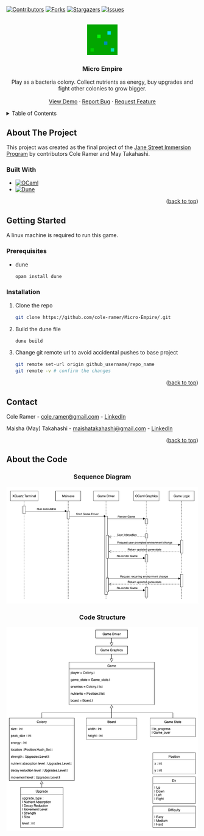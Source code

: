<!-- Improved compatibility of back to top link: See: https://github.com/othneildrew/Best-README-Template/pull/73 -->
<a id="readme-top"></a>
<!--
*** Thanks for checking out the Best-README-Template. If you have a suggestion
*** that would make this better, please fork the repo and create a pull request
*** or simply open an issue with the tag "enhancement".
*** Don't forget to give the project a star!
*** Thanks again! Now go create something AMAZING! :D
-->



<!-- PROJECT SHIELDS -->
<!--
*** I'm using markdown "reference style" links for readability.
*** Reference links are enclosed in brackets [ ] instead of parentheses ( ).
*** See the bottom of this document for the declaration of the reference variables
*** for contributors-url, forks-url, etc. This is an optional, concise syntax you may use.
*** https://www.markdownguide.org/basic-syntax/#reference-style-links
-->
[![Contributors][contributors-shield]][contributors-url]
[![Forks][forks-shield]][forks-url]
[![Stargazers][stars-shield]][stars-url]
[![Issues][issues-shield]][issues-url]



<!-- PROJECT LOGO -->
<br />
<div align="center">
  <a href="https://github.com/cole-ramer/Micro-Empire/">
    <img src="./images/logo.png" alt="Logo" width="80" height="80">
  </a>

<h3 align="center">Micro Empire</h3>

  <p align="center">
    Play as a bacteria colony. Collect nutrients as energy, buy upgrades and fight other colonies to grow bigger.
    <br />
    <br />
    <a href="https://youtu.be/UuVuJnlppBo">View Demo</a>
    &middot;
    <a href="https://github.com/cole-ramer/Micro-Empire/issues/new?labels=bug&template=bug-report---.md">Report Bug</a>
    &middot;
    <a href="https://github.com/cole-ramer/Micro-Empire/issues/new?labels=enhancement&template=feature-request---.md">Request Feature</a>
  </p>
</div>



<!-- TABLE OF CONTENTS -->
<details>
  <summary>Table of Contents</summary>
  <ol>
    <li>
      <a href="#about-the-project">About The Project</a>
      <ul>
        <li><a href="#built-with">Built With</a></li>
      </ul>
    </li>
    <li>
      <a href="#getting-started">Getting Started</a>
      <ul>
        <li><a href="#prerequisites">Prerequisites</a></li>
        <li><a href="#installation">Installation</a></li>
      </ul>
    <li><a href="#contact">Contact</a></li>
    <li><a href="#about-the-code">About The Code</a></li>
  </ol>
</details>



<!-- ABOUT THE PROJECT -->
## About The Project
This project was created as the final project of the [Jane Street Immersion Program](https://www.janestreet.com/join-jane-street/programs-and-events/jsip/) by contributors Cole Ramer and May Takahashi.

### Built With

* [![OCaml][OCaml.org]][Ocaml-url]
* [![Dune][Docs.dune.com]][Dune-url]

<p align="right">(<a href="#readme-top">back to top</a>)</p>



<!-- GETTING STARTED -->
## Getting Started

A linux machine is required to run this game.

### Prerequisites

* dune
  ```sh
  opam install dune
  ```

### Installation

1. Clone the repo
   ```sh
   git clone https://github.com/cole-ramer/Micro-Empire/.git
   ```
2. Build the dune file
   ```sh
   dune build
   ```
3. Change git remote url to avoid accidental pushes to base project
   ```sh
   git remote set-url origin github_username/repo_name
   git remote -v # confirm the changes
   ```

<p align="right">(<a href="#readme-top">back to top</a>)</p>

<!-- CONTACT -->
## Contact

Cole Ramer - cole.ramer@gmail.com - [LinkedIn](https://www.linkedin.com/in/cole-ramer)

Maisha (May) Takahashi - maishatakahashi@gmail.com - [LinkedIn](https://www.linkedin.com/in/maisha-takahashi/)

<p align="right">(<a href="#readme-top">back to top</a>)</p>


<!-- ABOUT THE CODE -->
## About the Code

<div align="center">
  <h3>Sequence Diagram</h3>

  ![Sequence Diagram](./images/sequence.png)

  <h3>Code Structure</h3>
  
  ![Code Structure](images/structure.png)
</div>


<!-- MARKDOWN LINKS & IMAGES -->
<!-- https://www.markdownguide.org/basic-syntax/#reference-style-links -->
[contributors-shield]: https://img.shields.io/github/contributors/cole-ramer/Micro-Empire.svg?style=for-the-badge
[forks-shield]: https://img.shields.io/github/forks/cole-ramer/Micro-Empire.svg?style=for-the-badge
[stars-shield]: https://img.shields.io/github/stars/cole-ramer/Micro-Empire.svg?style=for-the-badge
[issues-shield]: https://img.shields.io/github/issues/cole-ramer/Micro-Empire.svg?style=for-the-badge

[contributors-url]: https://github.com/cole-ramer/Micro-Empire/graphs/contributors
[forks-url]: https://github.com/cole-ramer/Micro-Empire/network/members
[stars-url]: https://github.com/cole-ramer/Micro-Empire/stargazers
[issues-url]: https://github.com/cole-ramer/Micro-Empire/issues
[linkedin-shield]: https://img.shields.io/badge/-LinkedIn-black.svg?style=for-the-badge&logo=linkedin&colorB=555
[linkedin-url-may]: https://linkedin.com/in/maishatakahashi
[linkedin-url-cole]: https://linkedin.com/in/cole-ramer
[OCaml.org]: https://img.shields.io/badge/OCaml-EB8500?style=for-the-badge&logo=ocaml&logoColor=white
[Ocaml-url]: https://ocaml.org
[Docs.dune.com]: https://img.shields.io/badge/Dune-915A00?style=for-the-badge&logo=dune&logoColor=white
[Dune-url]: https://docs.dune.com
